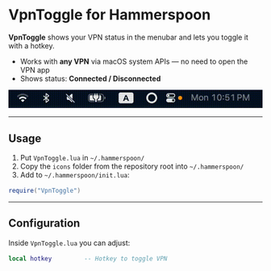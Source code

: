 # VpnToggle for Hammerspoon

**VpnToggle** shows your VPN status in the menubar and lets you toggle it with a hotkey.

* Works with **any VPN** via macOS system APIs — no need to open the VPN app
* Shows status: **Connected / Disconnected**

![demo](res/demo.gif)

---

## Usage

1. Put `VpnToggle.lua` in `~/.hammerspoon/`
2. Copy the `icons` folder from the repository root into `~/.hammerspoon/`
3. Add to `~/.hammerspoon/init.lua`:

```lua
require("VpnToggle")
```

---

## Configuration

Inside `VpnToggle.lua` you can adjust:

```lua
local hotkey         -- Hotkey to toggle VPN
```
